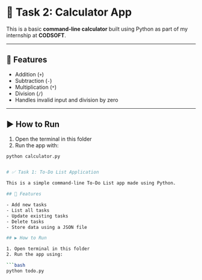 # 🧮 Task 2: Calculator App

This is a basic **command-line calculator** built using Python as part of my internship at **CODSOFT**.

---

## 📌 Features

- Addition (`+`)
- Subtraction (`-`)
- Multiplication (`*`)
- Division (`/`)
- Handles invalid input and division by zero

---

## ▶️ How to Run

1. Open the terminal in this folder  
2. Run the app with:

```bash
python calculator.py


# ✅ Task 1: To-Do List Application

This is a simple command-line To-Do List app made using Python.

## 📌 Features

- Add new tasks
- List all tasks
- Update existing tasks
- Delete tasks
- Store data using a JSON file

## ▶️ How to Run

1. Open terminal in this folder  
2. Run the app using:

```bash
python todo.py
